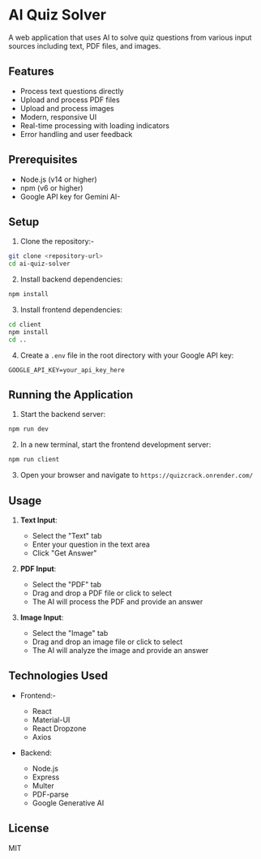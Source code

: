 # AI Quiz Solver

A web application that uses AI to solve quiz questions from various input sources including text, PDF files, and images.

## Features

- Process text questions directly
- Upload and process PDF files
- Upload and process images
- Modern, responsive UI
- Real-time processing with loading indicators
- Error handling and user feedback

## Prerequisites

- Node.js (v14 or higher)
- npm (v6 or higher)
- Google API key for Gemini AI-

## Setup

1. Clone the repository:-
```bash
git clone <repository-url>
cd ai-quiz-solver
```

2. Install backend dependencies:
```bash
npm install
```

3. Install frontend dependencies:
```bash
cd client
npm install
cd ..
```

4. Create a `.env` file in the root directory with your Google API key:
```
GOOGLE_API_KEY=your_api_key_here
```

## Running the Application

1. Start the backend server:
```bash
npm run dev
```

2. In a new terminal, start the frontend development server:
```bash
npm run client
```

3. Open your browser and navigate to `https://quizcrack.onrender.com/`

## Usage

1. **Text Input**:
   - Select the "Text" tab
   - Enter your question in the text area
   - Click "Get Answer"

2. **PDF Input**:
   - Select the "PDF" tab
   - Drag and drop a PDF file or click to select
   - The AI will process the PDF and provide an answer

3. **Image Input**:
   - Select the "Image" tab
   - Drag and drop an image file or click to select
   - The AI will analyze the image and provide an answer

## Technologies Used

- Frontend:-
  - React
  - Material-UI
  - React Dropzone
  - Axios

- Backend:
  - Node.js
  - Express
  - Multer
  - PDF-parse
  - Google Generative AI

## License

MIT 
